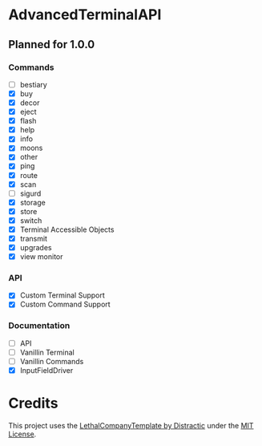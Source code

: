 # AdvancedTerminalAPI

## Planned for 1.0.0
### Commands
- [ ] bestiary
- [x] buy
- [x] decor
- [x] eject
- [x] flash
- [x] help
- [x] info
- [x] moons
- [x] other
- [x] ping
- [x] route
- [x] scan
- [ ] sigurd
- [x] storage
- [x] store
- [x] switch
- [x] Terminal Accessible Objects
- [x] transmit
- [x] upgrades
- [x] view monitor

### API
- [x] Custom Terminal Support
- [x] Custom Command Support

### Documentation
- [ ] API 
- [ ] Vanillin Terminal
- [ ] Vanillin Commands
- [x] InputFieldDriver

# Credits
This project uses the [LethalCompanyTemplate by Distractic](https://github.com/Distractic/LethalCompanyTemplate) under the [MIT License](https://github.com/Distractic/LethalCompanyTemplate/blob/main/LICENSE).